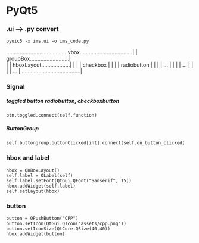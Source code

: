 # PyQt5
### .ui --> .py convert
```
pyuic5 -x ims.ui -o ims_code.py
```
........................................
vbox...................................|
|    groupBox..........................|               
|    |    hboxLayout...................|
|    |    |  checkbox                  |
|    |    |  radiobutton               |
|    |    |  ...                       | 
|    |    |  ...                       |
|    |    |  ...                       |
.......................................|

### Signal
   ##### toggled button radiobutton, checkboxbutton
   ```
   btn.toggled.connect(self.function)
   ```
   ##### ButtonGroup
   ```
   self.buttongroup.buttonClicked[int].connect(self.on_button_clicked)
   ```
        

### hbox and label
```
hbox = QHBoxLayout()
self.label = QLabel(self)
self.label.setFont(QtGui.QFont("Sanserif", 15))
hbox.addWidget(self.label)
self.setLayout(hbox)
```

### button
```
button = QPushButton("CPP")
button.setIcon(QtGui.QIcon("assets/cpp.png"))
button.setIconSize(QtCore.QSize(40,40))
hbox.addWidget(button)
```



